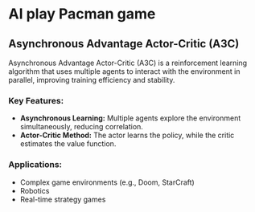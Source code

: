 # AI play Pacman game

## Asynchronous Advantage Actor-Critic (A3C)

Asynchronous Advantage Actor-Critic (A3C) is a reinforcement learning algorithm that uses multiple agents to interact with the environment in parallel, improving training efficiency and stability.

### Key Features:
- **Asynchronous Learning:** Multiple agents explore the environment simultaneously, reducing correlation.
- **Actor-Critic Method:** The actor learns the policy, while the critic estimates the value function.

### Applications:
- Complex game environments (e.g., Doom, StarCraft)
- Robotics
- Real-time strategy games


